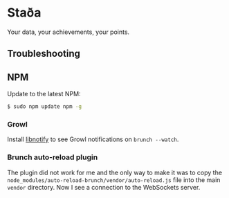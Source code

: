# Staða

Your data, your achievements, your points.

## Troubleshooting

## NPM

Update to the latest NPM:

```bash
$ sudo npm update npm -g
```

### Growl

Install [libnotify](http://growl.info/extras.php#growlnotify) to see Growl notifications on `brunch --watch`.

### Brunch auto-reload plugin

The plugin did not work for me and the only way to make it was to copy the `node_modules/auto-reload-brunch/vendor/auto-reload.js` file into the main `vendor` directory. Now I see a connection to the WebSockets server.